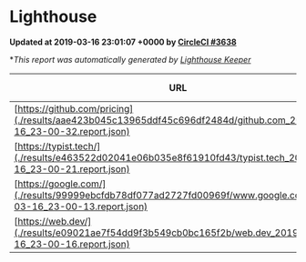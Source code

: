 
# Lighthouse

**Updated at 2019-03-16 23:01:07 +0000 by [CircleCI #3638](https://circleci.com/gh/ItinerisLtd/lighthouse-keeper-example/3638)**

**This report was automatically generated by [Lighthouse Keeper](https://github.com/itinerisltd/lighthouse-keeper)*

| URL | Performance | Accessibility | Best Practices | SEO | PWA | Updated At |
| --- | --- | --- | --- | --- | --- | --- |
| [https://github.com/pricing](./results/aae423b045c13965ddf45c696df2484d/github.com_2019-03-16_23-00-32.report.json) | 0.87 | 0.89 | 0.93 | 0.9 | 0.58 | 2019-03-16T23:00:32.634Z |
| [https://typist.tech/](./results/e463522d02041e06b035e8f61910fd43/typist.tech_2019-03-16_23-00-21.report.json) | 1 |  |  |  |  | 2019-03-16T23:00:21.985Z |
| [https://google.com/](./results/99999ebcfdb78df077ad2727fd00969f/www.google.com_2019-03-16_23-00-13.report.json) | 0.96 | 0.71 | 0.93 | 0.82 | 0.58 | 2019-03-16T23:00:13.234Z |
| [https://web.dev/](./results/e09021ae7f54dd9f3b549cb0bc165f2b/web.dev_2019-03-16_23-00-16.report.json) | 0.91 | 0.93 | 1 | 0.87 | 1 | 2019-03-16T23:00:16.131Z |
